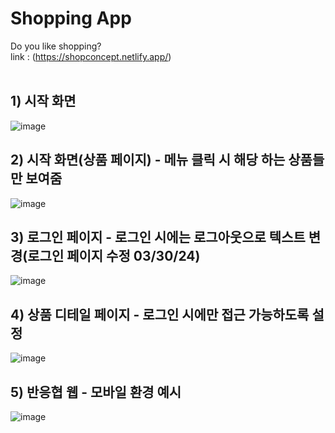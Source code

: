# Shopping App
Do you like shopping?    
link : (https://shopconcept.netlify.app/)
<br/>
<br/>
## 1) 시작 화면
![image](https://github.com/sinheyy/shopping-app/assets/163747140/eef73fd2-8046-4a39-af59-9b5880dbd7a9)

## 2) 시작 화면(상품 페이지) - 메뉴 클릭 시 해당 하는 상품들만 보여줌
![image](https://github.com/sinheyy/shopping-app/assets/163747140/40167c71-f97b-4efa-b1ff-a72cc327f185)

## 3) 로그인 페이지 - 로그인 시에는 로그아웃으로 텍스트 변경(로그인 페이지 수정 03/30/24)
![image](https://github.com/sinheyy/shopping-app/assets/163747140/0cca9a0c-cb32-402c-88b6-de6a5711d973)

## 4) 상품 디테일 페이지 - 로그인 시에만 접근 가능하도록 설정
![image](https://github.com/sinheyy/shopping-app/assets/163747140/bf4ea243-3231-46b7-9411-9a36f35df87c)

## 5) 반응협 웹 - 모바일 환경 예시
![image](https://github.com/sinheyy/shopping-app/assets/163747140/bed9c31b-4db0-40ca-89c8-4f96609fbdec)
